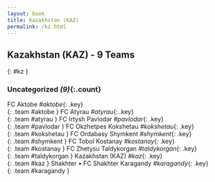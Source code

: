 ```yaml
---
layout: book
title: Kazakhstan (KAZ)
permalink: /kz.html
---
```


## Kazakhstan (KAZ) - 9 Teams
{: #kz }









### Uncategorized _(9)_{:.count}

FC Aktobe   _#aktobe_{: .key} <br>
{: .team #aktobe }
FC Atyrau   _#atyrau_{: .key} <br>
{: .team #atyrau }
FC Irtysh Pavlodar   _#pavlodar_{: .key} <br>
{: .team #pavlodar }
FC Okzhetpes Kokshetau   _#kokshetau_{: .key} <br>
{: .team #kokshetau }
FC Ordabasy Shymkent   _#shymkent_{: .key} <br>
{: .team #shymkent }
FC Tobol Kostanay   _#kostanay_{: .key} <br>
{: .team #kostanay }
FC Zhetysu Taldykorgan   _#taldykorgan_{: .key} <br>
{: .team #taldykorgan }
Kazakhstan  (KAZ)  _#kaz_{: .key} <br>
{: .team #kaz }
Shakhter • FC Shakhter Karagandy   _#karagandy_{: .key} <br>
{: .team #karagandy }


 
